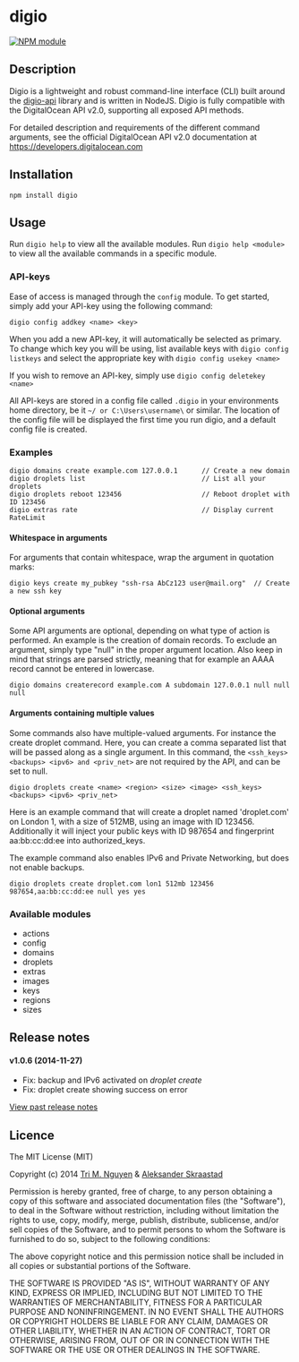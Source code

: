 digio
=====

[![NPM module](https://img.shields.io/npm/v/digio.png)](https://www.npmjs.org/package/digio)

## Description
Digio is a lightweight and robust command-line interface (CLI) built around the [digio-api](https://www.npmjs.org/package/digio-api) library and is written in NodeJS. Digio is fully compatible with the DigitalOcean API v2.0, supporting all exposed API methods.

For detailed description and requirements of the different command arguments, see the
official DigitalOcean API v2.0 documentation at https://developers.digitalocean.com

## Installation
```
npm install digio
```

## Usage
Run ```digio help``` to view all the available modules. Run ```digio help <module>```
to view all the available commands in a specific module.

### API-keys
Ease of access is managed through the ```config``` module. To get started, simply
add your API-key using the following command:

```
digio config addkey <name> <key>
```

When you add a new API-key, it will automatically be selected as primary. To change
which key you will be using, list available keys with ```digio config listkeys``` and
select the appropriate key with ```digio config usekey <name>```

If you wish to remove an API-key, simply use ```digio config deletekey <name>```

All API-keys are stored in a config file called ```.digio``` in your environments
home directory, be it ```~/ or C:\Users\username\``` or similar. The location of the
config file will be displayed the first time you run digio, and a default config file
is created.

### Examples
```
digio domains create example.com 127.0.0.1      // Create a new domain
digio droplets list                             // List all your droplets
digio droplets reboot 123456                    // Reboot droplet with ID 123456
digio extras rate                               // Display current RateLimit
```
#### Whitespace in arguments
For arguments that contain whitespace, wrap the argument in quotation marks:

```
digio keys create my_pubkey "ssh-rsa AbCz123 user@mail.org"  // Create a new ssh key
```

#### Optional arguments
Some API arguments are optional, depending on what type of action is performed.
An example is the creation of domain records. To exclude an argument, simply type "null"
in the proper argument location. Also keep in mind that strings are parsed strictly,
meaning that for example an AAAA record cannot be entered in lowercase.

```
digio domains createrecord example.com A subdomain 127.0.0.1 null null null
```

#### Arguments containing multiple values
Some commands also have multiple-valued arguments. For instance the create droplet
command. Here, you can create a comma separated list that will be passed along as a single
argument. In this command, the ```<ssh_keys> <backups> <ipv6> and <priv_net>```
are not required by the API, and can be set to null.

```
digio droplets create <name> <region> <size> <image> <ssh_keys> <backups> <ipv6> <priv_net>
```

Here is an example command that will create a droplet named 'droplet.com' on London 1,
with a size of 512MB, using an image with ID 123456. Additionally it will inject
your public keys with ID 987654 and fingerprint aa:bb:cc:dd:ee into authorized_keys.

The example command also enables IPv6 and Private Networking, but does not enable backups.

```
digio droplets create droplet.com lon1 512mb 123456 987654,aa:bb:cc:dd:ee null yes yes
```

### Available modules

* actions
* config
* domains
* droplets
* extras
* images
* keys
* regions
* sizes

## Release notes

#### v1.0.6 (2014-11-27)
* Fix: backup and IPv6 activated on *droplet create*
* Fix: droplet create showing success on error

[View past release notes](https://github.com/tmn/digio/wiki/Release-notes)

## Licence

The MIT License (MIT)

Copyright (c) 2014 [Tri M. Nguyen](http://tmn.io/) & [Aleksander Skraastad](https://overflow.no/)

Permission is hereby granted, free of charge, to any person obtaining a copy
of this software and associated documentation files (the "Software"), to deal
in the Software without restriction, including without limitation the rights
to use, copy, modify, merge, publish, distribute, sublicense, and/or sell
copies of the Software, and to permit persons to whom the Software is
furnished to do so, subject to the following conditions:

The above copyright notice and this permission notice shall be included in all
copies or substantial portions of the Software.

THE SOFTWARE IS PROVIDED "AS IS", WITHOUT WARRANTY OF ANY KIND, EXPRESS OR
IMPLIED, INCLUDING BUT NOT LIMITED TO THE WARRANTIES OF MERCHANTABILITY,
FITNESS FOR A PARTICULAR PURPOSE AND NONINFRINGEMENT. IN NO EVENT SHALL THE
AUTHORS OR COPYRIGHT HOLDERS BE LIABLE FOR ANY CLAIM, DAMAGES OR OTHER
LIABILITY, WHETHER IN AN ACTION OF CONTRACT, TORT OR OTHERWISE, ARISING FROM,
OUT OF OR IN CONNECTION WITH THE SOFTWARE OR THE USE OR OTHER DEALINGS IN THE
SOFTWARE.
